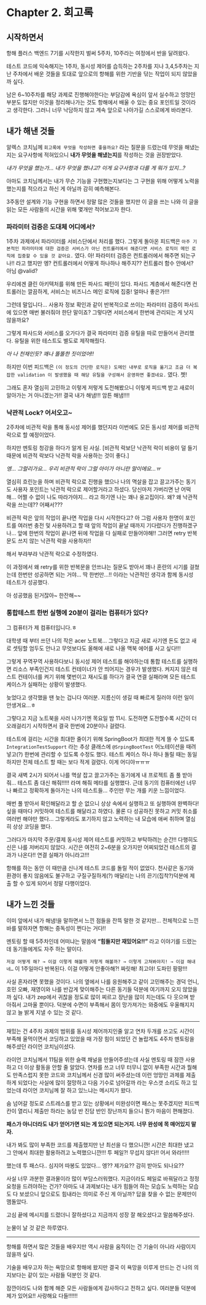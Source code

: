 # Chapter 2. 회고록

## 시작하면서

항해 플러스 백엔드 7기를 시작한지 벌써 5주차, 10주라는 여정에서 반을 달려왔다.

테스트 코드에 익숙해지는 1주차, 동시성 제어를 습득하는 2주차를 지나 3,4,5주차는 지난 주차에서 배운 것들을 토대로 앞으로의 항해를 위한 기반을 닦는 작업이 되지 않았을까 싶다.

남은 6~10주차를 해당 과제로 진행해야한다는 부담감에 욕심이 앞서 실수하고 엉망인 부분도 많지만 이것을 정리해나가는 것도 항해에서 배울 수 있는 중요 포인트일 것이라고 생각한다. 그러니 너무 낙담하지 않고 계속 앞으로 나아가길 스스로에게 바라본다.

## 내가 해낸 것들

알렉스 코치님께 `회고록에 무엇을 작성하면 좋을까요?` 라는 질문을 드렸는데 무엇을 해냈는지는 요구사항에 적혀있으니 **내가 무엇을 해냈는지**를 작성하는 것을 권장받았다.

*내가 무엇을 했는가… 내가 무엇을 했냐고? 이게 요구사항과 다를 게 뭐가 있지…?*

아마도 코치님께서는 내가 무슨 기능을 구현했는지보다는 그 구현을 위해 어떻게 노력을 했는지를 적으라고 하신 게 아닐까 감히 예측해본다.

3주동안 설계와 기능 구현을 하면서 정말 많은 것들을 했지만 이 글을 쓰는 나와 이 글을 읽는 모든 사람들의 시간을 위해 몇개만 적어보고자 한다.

### 파라미터 검증은 도대체 어디에서?
1주차 과제에서 파라미터를 서비스단에서 처리를 했다. 그렇게 돌아온 피드백은 `아주 기본적인 파라미터에 대한 검증은 서비스가 아닌 컨트롤러에서 해준다면 서비스 로직이 메인 로직에 집중할 수 있을 것 같아요.` 였다.
아! 파라미터 검증은 컨트롤러에서 해주면 되는구나!!
라고 했지만 엥? 컨트롤러에서 어떻게 하나하나 해주지??  컨트롤러 함수 안에서? 아님 @valid?

우리에겐 클린 아키텍처를 위해 만든 파사드 패턴이 있다. 파사드 계층에서 해준다면 컨트롤러는 깔끔하게, 서비스는 비즈니스 메인 로직에 집중! 얼마나 좋은가!!!

그런데 말입니다… 사용자 정보 확인과 같이 반복적으로 쓰이는 파라미터 검증이 파사드에 있으면 매번 불러줘야 한단 말이죠? 그렇다면 서비스에서 한번에 관리되는 게 낫지 않을까요? 

그렇게 파사드와 서비스를 오가다가 결국 파라미터 검증 유틸을 따로 만들어서 관리했다. 유틸을 위한 테스트도 별도로 제작해줬다.

*아 나 천재인듯? 꽤나 똘똘한 짓이었어!!*

하지만 이번 피드백은 `(이 정도의 간단한 로직은) 도메인 내부로 로직을 옮기고 조금 더 복잡한 validation 이 발생했을 때 해당 유틸을 구성해서 운영하면 좋겠네요.` 였다. 쳇!

그래도 혼자 열심히 고민하고 이렇게 저렇게 도전해봤으니 이렇게 피드백 받고 새로이 알아가는 거 아니겠는가!! 결국 내가 해냄!!! 암튼 해냄!!!!

### 낙관적 Lock? 어서오고~

2주차에 비관적 락을 통해 동시성 제어를 했던지라 이번에도 모든 동시성 제어를 비관적 락으로 할 예정이었다.

하지만 멘토링 청강을 하다가 알게 된 사실. [비관적 락보단 낙관적 락이 비용이 덜 들기 때문에 비관적 락보다 낙관적 락을 사용하는 것이 좋다.]

*엥… 그럴리가요… 우리 비관적 락이 그럴 아이가 아니란 말이에요…ㅠ*

열심히 흐린눈을 하며 비관적 락으로 진행을 했으나 나의 멱살을 잡고 끌고가주는 동기도 사용자 포인트는 낙관적 락으로 제어할거라고 하셨다. 당신마저 가버리면 난 어떡해… 어쩔 수 없이 나도 따라가야지… 라고 하기엔 나는 꽤나 옹고집이다. 왜? 왜 낙관적 락을 쓰는데?? 어째서???

비관적 락은 앞의 작업이 끝나면 작업을 다시 시작한다고? 아 그럼 사용자 한명이 포인트를 여러번 충전 및 사용하려고 할 때 앞의 작업이 끝날 때까지 기다렸다가 진행하겠구나… 앞에 한번의 작업이 끝나면 뒤에 작업을 다 실패로 만들어야해!! 그러면 retry 반복문도 쓰지 않는 낙관적 락을 사용하자!!

해서 부랴부랴 낙관적 락으로 수정하였다.

이 과정에서 왜 retry를 위한 반복문을 안쓰냐는 질문도 받아서 꽤나 혼란의 시기를 걸쳤는데 한번만 성공하면 되는 거야… 딱 한번만…!! 이라는 낙관적인 생각과 함께 동시성 테스트가 성공했다.

아 성공했음 된거잖아~ 한잔해~~

### 통합테스트 한번 실행에 20분이 걸리는 컴퓨터가 있다?

그 컴퓨터가 제 컴퓨터입니다.ㅎ

대학생 때 부터 쓰던 나의 작은 acer 노트북… 그렇다고 지금 새로 사기엔 돈도 없고 새로 셋팅할 엄두도 안나고 무엇보다도 올해에 새로 나올 맥북 에어를 사고 싶다!!!

그렇게 꾸역꾸역 사용하다보니 동시성 제어 테스트를 해야하는데 통합 테스트를 실행하면 리소스 부족인건지 테스트 컨테이너가 안 띄어지는 경우가 발생했다. 켜지지 않은 테스트 컨테이너를 켜기 위해 몇번이고 재시도를 하다가 결국 연결 실패라며 모든 테스트 케이스가 실패하는 상황이 발생했다.

늦었다고 생각했을 땐 늦는 겁니다 여러분. 지름신이 생길 때 빠르게 질러야 이런 일이 안생겨요…ㅎ

그렇다고 지금 노트북을 사러 나가기엔 목요일 밤 11시. 도전하면 도전할수록 시간이 더 오래걸리기 시작하면서 결국 한번에 20분이나 걸렸다.

테스트에 걸리는 시간을 최대한 줄이기 위해 SpringBoot가 최대한 적게 뜰 수 있도록 `IntegrationTestSupport` 라는 추상 클래스에 `@SrpingBootTest` 어노테이션을 때려넣고(?) 한번에 관리할 수 있도록 수정도 했다. 테스트 케이스 하나 하나 돌릴 때는 동일하지만 전체 테스트 할 때는 보다 적게 걸렸다. 이게 어디야ㅠㅠㅠ

결국 새벽 2시가 되어서 나를 멱살 잡고 끌고가주는 동기에게 내 프로젝트 좀 풀 받아줘… 테스트 좀 대신 해줘!!!!! 라며 해줘 메타를 실행했다. 근데 동기의 컴퓨터에선 너무나 빠르고 정확하게 돌아가는 나의 테스트들… 주인만 무는 개를 키운 느낌이었다.

매번 풀 받아서 확인해달라고 할 순 없으니 상상 속에서 실행하고 또 실행하여 완벽하다! 싶을 때마다 커밋하여 테스트를 해달라고 하였다. 물론 다 성공하진 못하고 커밋 취소를 여러번 해야만 했다… 그렇게라도 포기하지 않고 노력하는 내 모습에 애써 취하며 열심히 상상 코딩을 했다.

그러다가 마지막 주문/결제 동시성 제어 테스트를 커밋하고 부탁하려는 순간!! 다행히도 신은 나를 저버리지 않았다. 시간은 여전히 2~6분을 오가지만 어찌되었건 테스트의 결과가 나온다!! 연결 실패가 아니라고!!!

항해를 하는 동안 이 때만큼 신나게 테스트 코드를 돌릴 적이 없었다. 천사같은 동기와 환경이 좋지 않음에도 불구하고 구질구질하게(?) 매달리는 나의 끈기(집착?)덕분에 제출 할 수 있게 되어서 정말 다행이었다.

## 내가 느낀 것들

이미 앞에서 내가 해냄!을 말하면서 느낀 점들을 잔뜩 말한 것 같지만… 전체적으로 느낀 바를 말하자면 항해는 중독성이 쩐다는 거다!!

멘토링 할 때 5주차인데 어떠냐는 말씀에 **“힘들지만 재밌어요!!”** 라고 이야기를 드렸는데 동기들에게도 자주 하는 말이다.

`저걸 어떻게 해? → 이걸 이렇게 해볼까 저렇게 해볼까? → 이렇게 고쳐봐야지! → 이걸 해내네…` 이 1주일마다 반복된다. 이걸 어떻게 안좋아해?! 짜릿해! 최고야! 도파민 팡팡!!!

사실 혼자라면 못했을 것이다. 나의 옆에서 나를 응원해주고 같이 고민해주는 경덕 언니, 호민 오빠, 재영이와 나를 반갑게 맞이해주는 다른 동기들 덕분에 여기까지 오지 않았을까 싶다.
내가 zep에서 귀찮을 정도로 많이 찌르고 장난을 많이 치는데도 다 웃으며 받아줘서 고마울 뿐이다. 덕분에 수면이 부족해서 몸이 망가져가는 와중에도 우울해지지 않고 늘 밝게 지낼 수 있는 것 같다.

---

재밌는 건 4주차 과제의 범위를 동시성 제어까지인줄 알고 연차 두개를 쓰고도 시간이 부족해 울먹이면서 코딩하고 있었을 때 가장 힘이 되었던 건 놀랍게도 4주차 멘토링을 해주셨던 라이언 코치님이셨다.

라이언 코치님께서 11팀을 위한 슬랙 채널을 만들어주셨는데 사실 멘토링 때 잠깐 사용하고 더 이상 활동을 안할 줄 알았다. 연차를 쓰고 너무 터무니 없이 부족한 시간과 뭘해도 만족스럽지 못한 코드와 코치님께서 신경 많이 써주셨는데 이런 엉망인 과제를 제출하게 되었다는 사실에 많이 절망하고 다음 기수로 넘어갈까 라는 우스갯 소리도 하고 있었는데 라이언 코치님께 잘 하고 있느냐는 메시지가 왔다.

숨 넘어갈 정도로 스트레스를 받고 있는 상황에서 미완성이면 패스는 못주겠지만 피드백 칸이 열리니 제출만 하라는 농담 반 진담 반인 장난까지 들으니 뭔가 마음이 편해졌다.


**패스가 아니더라도 내가 얻어가면 되는 게 있으면 되는거지. 너무 완성에 목 매어있지 말자.**


내가 봐도 많이 부족한 코드를 제출했지만 난 최선을 다 했으니깐! 시간은 최대한 냈고 그 안에서 최대한 활용하려고 노력했으니깐!!! 투 페일?! 무섭지 않다!! 어서 와라!!!!!

했는데 투 패스다.. 심지어 따봉도 있었다… 엥?? 제가요?? 감히  받아도 되나요??

사실 너무 과분한 결과물이라 많이 부담스러워했다. 지금이라도 페일로 바꿔달라고 정정 요청을 드려야하는 건가? 아마도 내 과제보다는 내가 힘들어 하는 모습도 노력하는 모습도 다 보셨으니 앞으로도 힘내라는 의미로 주신 게 아닐까? 답을 찾을 수 없는 문제만이 맴돌았다.

고심 끝에 메시지를 드렸더니 잘하셨다고 지금까지 성장 잘 해오셨다고 말씀해주셨다.

눈물이 날 것 같은 하루였다.

--- 
항해를 하면서 많은 것들을 배우지만 역시 사람을 움직이는 건 기술이 아니라 사람이지 않을까 싶다.

기술을 배우고자 하는 욕망으로 항해에 왔지만 결국 이 욕망을 이루게 만드는 건 나의 의지보다는 같이 있는 사람들 덕분인 것 같다.

잠깐이라도 나와 함께 해준 모든 사람들에게 감사하다고 전하고 싶다.
여러분들 덕분에 제가 있어요!! 사랑해요 다들!!!!!!